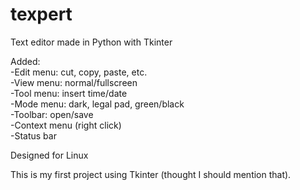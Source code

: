 # texpert  
Text editor made in Python with Tkinter  

 

Added:  
 -Edit menu: cut, copy, paste, etc.  
 -View menu: normal/fullscreen   
 -Tool menu: insert time/date  
 -Mode menu: dark, legal pad, green/black    
 -Toolbar: open/save  
 -Context menu (right click)  
 -Status bar  
 
 
 
 
 Designed for Linux  
   
    
   
     
 
 This is my first project using Tkinter (thought I should mention that).
 
 


